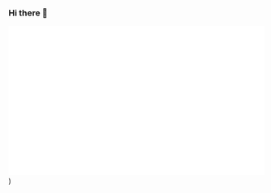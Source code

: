 ### Hi there 👋

![](https://github.com/KalinaVitaly/github-stats-transparent/blob/output/generated/languages.svg))
